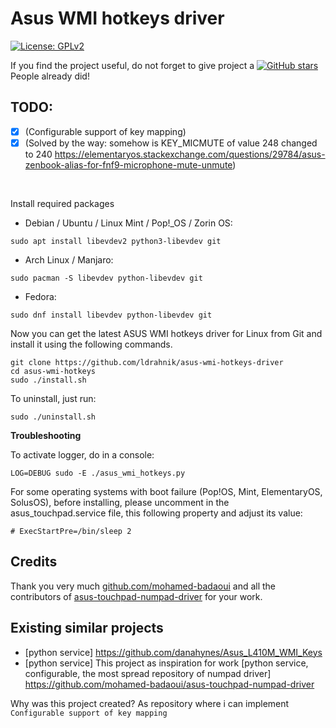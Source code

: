 # Asus WMI hotkeys driver

[![License: GPLv2](https://img.shields.io/badge/License-GPL_v2-blue.svg)](https://www.gnu.org/licenses/old-licenses/gpl-2.0.en.html)

If you find the project useful, do not forget to give project a [![GitHub stars](https://img.shields.io/github/stars/asus-linux-drivers/asus-wmi-hotkeys-driver.svg?style=flat-square)](https://github.com/asus-linux-drivers/asus-wmi-hotkeys-driver/stargazers) People already did!

## TODO:

- [x] (Configurable support of key mapping)
- [x] (Solved by the way: somehow is KEY_MICMUTE of value 248 changed to 240 https://elementaryos.stackexchange.com/questions/29784/asus-zenbook-alias-for-fnf9-microphone-mute-unmute)

<br/>

Install required packages

- Debian / Ubuntu / Linux Mint / Pop!_OS / Zorin OS:
```
sudo apt install libevdev2 python3-libevdev git
```

- Arch Linux / Manjaro:
```
sudo pacman -S libevdev python-libevdev git
```

- Fedora:
```
sudo dnf install libevdev python-libevdev git
```

Now you can get the latest ASUS WMI hotkeys driver for Linux from Git and install it using the following commands.
```
git clone https://github.com/ldrahnik/asus-wmi-hotkeys-driver
cd asus-wmi-hotkeys
sudo ./install.sh
```

To uninstall, just run:
```
sudo ./uninstall.sh
```

**Troubleshooting**

To activate logger, do in a console:
```
LOG=DEBUG sudo -E ./asus_wmi_hotkeys.py
```

For some operating systems with boot failure (Pop!OS, Mint, ElementaryOS, SolusOS), before installing, please uncomment in the asus_touchpad.service file, this following property and adjust its value:
```
# ExecStartPre=/bin/sleep 2
```

## Credits

Thank you very much [github.com/mohamed-badaoui](github.com/mohamed-badaoui) and all the contributors of [asus-touchpad-numpad-driver](https://github.com/mohamed-badaoui/asus-touchpad-numpad-driver) for your work.

## Existing similar projects

- [python service] https://github.com/danahynes/Asus_L410M_WMI_Keys
- [python service] This project as inspiration for work [python service, configurable, the most spread repository of numpad driver] https://github.com/mohamed-badaoui/asus-touchpad-numpad-driver

Why was this project created? As repository where i can implement ```Configurable support of key mapping```
